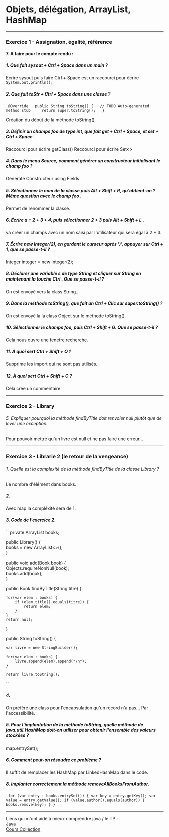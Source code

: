 # 	Objets, délégation, ArrayList, HashMap


 -------------------------------------------
 ### **Exercice 1 - Assignation, égalité, référence**
 
 #### 7. A faire pour le compte rendu :
 
 ##### 1. Que fait sysout + Ctrl + Space dans un main ?
 
 Ecrire sysout puis faire Ctrl + Space est un raccourci pour 
 écrire ``System.out.println();``
 
 ##### 2. Que fait toStr + Ctrl + Space dans une classe ?
 
  `` @Override  
public String toString() {  
	  // TODO Auto-generated method stub    
	  return super.toString();  
 }``
 
 Création du début de la méthode toString()
 
 ##### 3. Définir un champs foo de type int, que fait get + Ctrl + Space, et set + Ctrl + Space .
 
 Raccourci pour écrire getClass()
 Reccourci pour écrire Set<>

 ##### 4. Dans le menu Source, comment générer un constructeur initialisant le champ foo ?
 
 Generate Constructeur using Fields
 
 ##### 5. Sélectionner le nom de la classe puis Alt + Shift + R, qu'obtient-on ? Même question avec le champ foo .
 
 Permet de renommer la classe.
 
 ##### 6. Écrire a = 2 + 3 + 4, puis sélectionner 2 + 3 puis Alt + Shift + L .
 
 va créer un champs avec un nom saisi par l'utilisateur qui sera égal à 2 + 3.
 
 ##### 7. Écrire new Integer(2), en gardant le curseur après ')', appuyer sur Ctrl + 1, que se passe-t-il ?
 
 Integer integer = new Integer(2);
 
 ##### 8. Déclarer une variable s de type String et cliquer sur String en maintenant la touche Ctrl . Que se passe-t-il ?
 
 On est envoyé vers la class String...
 
 ##### 9. Dans la méthode toString(), que fait un Ctrl + Clic sur super.toString() ?
 
 On est envoyé la la class Object sur le méthode toString().
 
 ##### 10. Sélectionner le champs foo, puis Ctrl + Shift + G. Que se passe-t-il ?
 
 Cela nous ouvre une fenetre recherche.
 
 ##### 11. À quoi sert Ctrl + Shift + O ?
 
 Supprime les import qui ne sont pas utilisés.
 
 ##### 12. À quoi sert Ctrl + Shift + C ?
 
 Cela crée un commentaire.
 
  -------------------------------------------
  
 ### **Exercice 2 - Library**
 
 
 ###### 5. Expliquer pourquoi la méthode findByTitle doit renvoier null plutôt que de lever une exception.
 
 Pour pouvoir mettre qu'un livre est null et ne pas faire une erreur...
 
   -------------------------------------------
   
 ### **Exercice 3 - Librarie 2 (le retour de la vengeance)**
 
 
 ###### 1. Quelle est la complexité de la méthode findByTitle de la classe Library ?
 
 Le nombre d'élément dans books.
 
 ##### 2.
 
 Avec map la compléxité sera de 1.
 
 ##### 3. Code de l'exercice 2.
 
``
private ArrayList<Book> books;  
  
public Library() {   
	books = new ArrayList<>();   
}  
  
public void add(Book book) {  
	Objects.requireNonNull(book);  
	books.add(book);  
}  
  
public Book findByTitle(String titre) {  
	  
	for(var elem : books) {  
		if (elem.title().equals(titre)) {  
			return elem;  
		}  
	}  
	return null;  
}  
    
public String toString() {  
	  
	var livre = new StringBuilder();  
	   
	for(var elem : books) {  
		livre.append(elem).append("\n");  
	}  
	  
	return livre.toString();  
  ``
  
 ##### 4.
 
 On préfère une class pour l'encapsulation qu'un record n'a pas...
 Par l'accessibilité.
 
 ##### 5. Pour l'implantation de la méthode toString, quelle méthode de java.util.HashMap doit-on utiliser pour obtenir l'ensemble des valeurs stockées ? 
 
map.entrySet();

##### 6. Comment peut-on résoudre ce problème ?

Il suffit de remplacer les HashMap par LinkedHashMap dans le code.

##### 8. Implanter correctement la méthode removeAllBooksFromAuthor.

``
for (var entry : books.entrySet()) {
	var key = entry.getKey();
	var value = entry.getValue();
	if (value.author().equals(author)) {
		books.remove(key);
	}
}``

 -------------------------------------------
 
 Liens qui m'ont aidé à mieux comprendre java / le TP :    
 [Java](https://docs.oracle.com/en/java/javase/16/docs/api/)   
 [Cours Collection](https://igm.univ-mlv.fr/~beal/Teaching/poo4.pdf)
 

